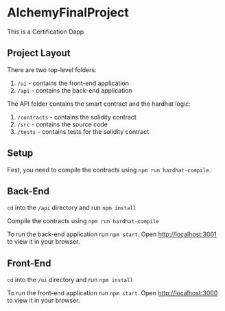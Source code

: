 # AlchemyFinalProject

This is a Certification Dapp

## Project Layout

There are two top-level folders:

1. `/ui` - contains the front-end application
2. `/api` - contains the back-end application

The API folder contains the smart contract and the hardhat logic:

1. `/contracts` - contains the solidity contract
2. `/src` - contains the source code
3. `/tests` - contains tests for the solidity contract

## Setup

First, you need to compile the contracts using `npm run hardhat-compile`. 

## Back-End

`cd` into the `/api` directory and run `npm install`

Compile the contracts using `npm run hardhat-compile`

To run the back-end application run `npm start`. Open [http://localhost:3001](http://localhost:3001) to view it in your browser.


## Front-End

`cd` into the `/ui` directory and run `npm install`

To run the front-end application run `npm start`. Open [http://localhost:3000](http://localhost:3000) to view it in your browser.
